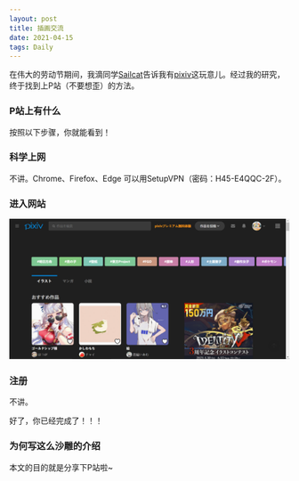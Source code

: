 ```yaml
---
layout: post
title: 插画交流
date: 2021-04-15
tags: Daily  
---
```


在伟大的劳动节期间，我滴同学[Sailcat](https://sailcat-code.github.io)告诉我有[pixiv](httip://www.pixiv.net)这玩意儿。经过我的研究，终于找到上P站（不要想歪）的方法。

### P站上有什么

按照以下步骤，你就能看到！

### 科学上网

不讲。Chrome、Firefox、Edge 可以用SetupVPN（密码：H45-E4QQC-2F）。

### 进入网站

[![pixiv](images/posts/pixiv/pixiv.png)](https://www.pixiv.net)

### 注册

不讲。

好了，你已经完成了！！！

### 为何写这么沙雕的介绍

本文的目的就是分享下P站啦~
